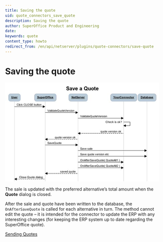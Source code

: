 ```yaml
---
title: Saving the quote
uid: quote_connectors_save_quote
description: Saving the quote
author: SuperOffice Product and Engineering
date:
keywords: quote
content_type: howto
redirect_from: /en/api/netserver/plugins/quote-connectors/save-quote
---
```


# Saving the quote

![18][img1]

The sale is updated with the preferred alternative’s total amount when the **Quote** dialog is closed.

After the sale and quote have been written to the database, the `OnAfterSaveQuote` is called for each alternative in turn. The method cannot edit the quote – it is intended for the connector to update the ERP with any interesting changes (for keeping the ERP system up to date regarding the SuperOffice quote).

[Sending Quotes][1]

<!-- Referenced links -->
[1]: send-quote.md

<!-- Referenced images -->
[img1]: media/image018.jpg

